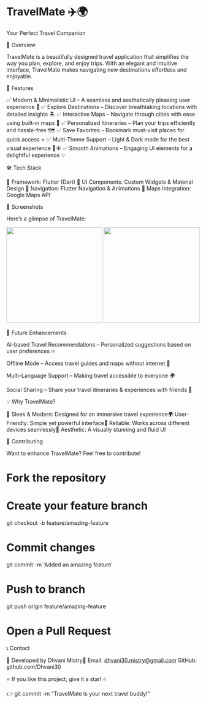 # TravelMate ✈️🌍

Your Perfect Travel Companion

 

🚀 Overview

TravelMate is a beautifully designed travel application that simplifies the way you plan, explore, and enjoy trips. With an elegant and intuitive interface, TravelMate makes navigating new destinations effortless and enjoyable.

🌟 Features

✅ Modern & Minimalistic UI – A seamless and aesthetically pleasing user experience 🎨
✅ Explore Destinations – Discover breathtaking locations with detailed insights 🏝️
✅ Interactive Maps – Navigate through cities with ease using built-in maps 📍
✅ Personalized Itineraries – Plan your trips efficiently and hassle-free 🗺️
✅ Save Favorites – Bookmark must-visit places for quick access ⭐
✅ Multi-Theme Support – Light & Dark mode for the best visual experience 🌙☀️
✅ Smooth Animations – Engaging UI elements for a delightful experience ✨


🛠️ Tech Stack

🔹 Framework: Flutter (Dart)
🔹 UI Components: Custom Widgets & Material Design
🔹 Navigation: Flutter Navigation & Animations
🔹 Maps Integration: Google Maps API


📸 Screenshots

Here’s a glimpse of TravelMate:

<img width="250" src="https://github.com/user-attachments/assets/9d9b9417-1473-4b83-a58f-cc9a84166b16"/>
<img width="250" src="https://github.com/user-attachments/assets/1538363c-e393-48a2-bc72-0b721e42681a"/>


📌 Future Enhancements

AI-based Travel Recommendations – Personalized suggestions based on user preferences 🔥

Offline Mode – Access travel guides and maps without internet 🛫

Multi-Language Support – Making travel accessible to everyone 🌍

Social Sharing – Share your travel itineraries & experiences with friends 🤝


💡 Why TravelMate?

🚀 Sleek & Modern: Designed for an immersive travel experience🌍 User-Friendly: Simple yet powerful interface📡 Reliable: Works across different devices seamlessly🎨 Aesthetic: A visually stunning and fluid UI

🤝 Contributing


Want to enhance TravelMate? Feel free to contribute!

# Fork the repository
# Create your feature branch
git checkout -b feature/amazing-feature
# Commit changes
git commit -m 'Added an amazing feature'
# Push to branch
git push origin feature/amazing-feature
# Open a Pull Request


📞 Contact

🚀 Developed by Dhvani Mistry📧 
Email: dhvani30.mistry@gmail.com
GitHub: github.com/Dhvani30

⭐ If you like this project, give it a star! ⭐

👉 git commit -m "TravelMate is your next travel buddy!"

